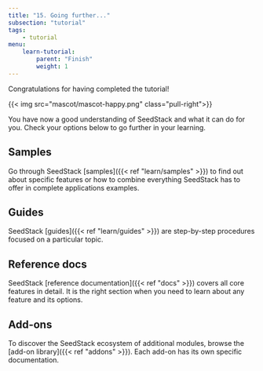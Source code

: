 ```yaml
---
title: "15. Going further..."
subsection: "tutorial"    
tags:
    - tutorial
menu:
    learn-tutorial:
        parent: "Finish"
        weight: 1
---
```


Congratulations for having completed the tutorial!<!--more--> 

{{< img src="mascot/mascot-happy.png" class="pull-right">}}

You have now a good understanding of SeedStack and what it can do for you. 
Check your options below to go further in your learning.

## Samples

Go through SeedStack [samples]({{< ref "learn/samples" >}}) to find out about specific features or how to combine everything
SeedStack has to offer in complete applications examples.

## Guides

SeedStack [guides]({{< ref "learn/guides" >}}) are step-by-step procedures focused on a particular topic.

## Reference docs

SeedStack [reference documentation]({{< ref "docs" >}}) covers all core features in detail. It is the right section
when you need to learn about any feature and its options.  

## Add-ons  

To discover the SeedStack ecosystem of additional modules, browse the [add-on library]({{< ref "addons" >}}). Each
add-on has its own specific documentation.